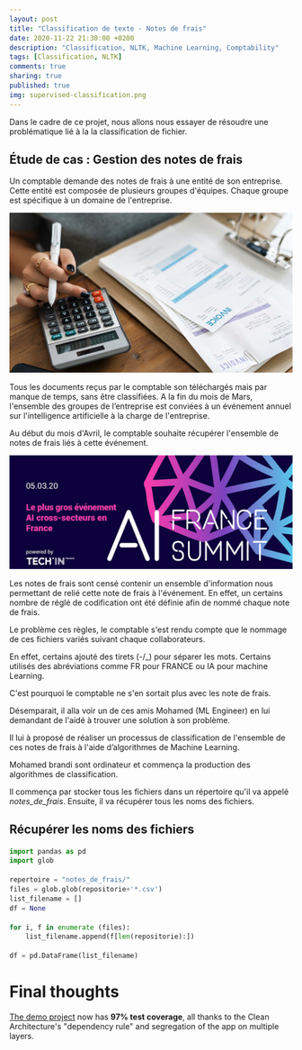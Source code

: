 ```yaml
---
layout: post
title: "Classification de texte - Notes de frais"
date: 2020-11-22 21:30:00 +0200
description: "Classification, NLTK, Machine Learning, Comptability"
tags: [Classification, NLTK]
comments: true
sharing: true
published: true
img: supervised-classification.png
---
```



Dans le cadre de ce projet, nous allons nous essayer de résoudre une problématique lié à la la classification de fichier. 

## Étude de cas : Gestion des notes de frais

Un comptable demande des notes de frais à une entité de son entreprise. Cette entité est composée de plusieurs groupes d'équipes. Chaque groupe est spécifique à un domaine de l'entreprise. 

![](../assets/img/comptable.jpg)

Tous les documents reçus par le comptable son téléchargés mais par manque de temps, sans être classifiées. A la fin du mois de Mars, l'ensemble des groupes de l’entreprise est conviées à un événement annuel sur l'intelligence artificielle à la charge de l'entreprise. 

Au début du mois d'Avril, le comptable souhaite récupérer l'ensemble de notes de frais liés à cette événement. 

![](../assets/img/visuek-ai-france-summit.jpg)

Les notes de frais sont censé contenir un ensemble d'information nous permettant de relié cette note de frais à l'événement. En effet, un certains nombre de réglé de codification ont été définie afin de nommé chaque note de frais.

Le problème ces règles, le comptable s'est rendu compte que le nommage de ces fichiers variés suivant chaque collaborateurs.

En effet, certains ajouté des tirets (-/_) pour séparer les mots. Certains utilisés des abréviations comme FR pour FRANCE ou IA pour machine Learning.

C'est pourquoi le comptable ne s'en sortait plus avec les note de frais.   
  
Désemparait, il alla voir un de ces amis Mohamed (ML Engineer) en lui demandant de l'aidé à trouver une solution à son problème.

Il lui à proposé de réaliser un processus de classification de l'ensemble de ces notes de frais à l'aide d’algorithmes de Machine Learning.

Mohamed brandi sont ordinateur et commença la production des algorithmes de classification.

Il commença par stocker tous les fichiers dans un répertoire qu'il va appelé *notes_de_frais*. Ensuite, il va récupérer tous les noms des fichiers.

## Récupérer les noms des fichiers

```python
import pandas as pd
import glob

repertoire = "notes_de_frais/"
files = glob.glob(repositorie+'*.csv')
list_filename = []
df = None

for i, f in enumerate (files):
    list_filename.append(f[len(repositorie):])

df = pd.DataFrame(list_filename)
```

# Final thoughts

[The demo project](https://github.com/nalexn/clean-architecture-swiftui) now has **97% test coverage**, all thanks to the Clean Architecture's "dependency rule" and segregation of the app on multiple layers.